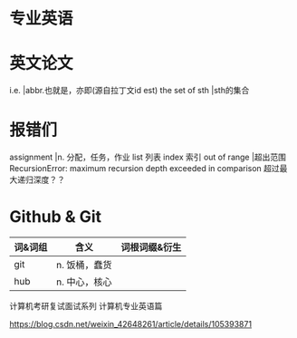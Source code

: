# 专业英语 

# 英文论文
i.e.           |abbr.也就是，亦即(源自拉丁文id est)
the set of sth |sth的集合


# 报错们
assignment |n. 分配，任务，作业
list 列表
index 索引
out of range |超出范围
RecursionError: maximum recursion depth exceeded in comparison 超过最大递归深度？？


# Github & Git
词&词组     |含义        |词根词缀&衍生
------------|------------|-------------
git |n. 饭桶，蠢货
hub |n. 中心，核心





计算机考研复试面试系列 计算机专业英语篇

https://blog.csdn.net/weixin_42648261/article/details/105393871


